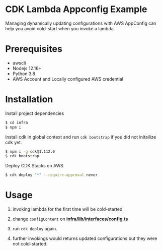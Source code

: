 # CDK Lambda Appconfig Example

Managing dynamically updating configurations with AWS AppConfig can help you avoid cold-start when you invoke a lambda.

# Prerequisites

- awscli
- Nodejs 12.16+
- Python 3.8
- AWS Account and Locally configured AWS credential

# Installation

Install project dependencies

```bash
$ cd infra
$ npm i
```

Install cdk in global context and run `cdk bootstrap` if you did not initailize cdk yet.

```bash
$ npm i -g cdk@1.112.0
$ cdk bootstrap
```

Deploy CDK Stacks on AWS

```bash
$ cdk deploy "*" --require-approval never
```

# Usage

1. invoking lambda for the first time will be cold-started

2. change `configContent` on [**infra/lib/interfaces/config.ts**](/infra/lib/interfaces/config.ts)

3. run `cdk deploy` again.

4. further invokings would returns updated configurations but they were not cold-started.